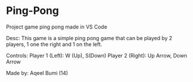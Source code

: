 # Ping-Pong
Project game ping pong made in VS Code

Desc:
This game is a simple ping pong game that can be played by 2 players, 1 one the right and 1 on the left.

Controls:
Player 1 (Left): W (Up), S(Down)
Player 2 (Right): Up Arrow, Down Arrow

Made by: Aqeel Bumi (14)
